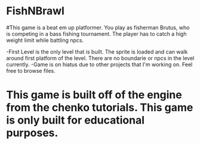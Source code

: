 # FishNBrawl


#This game is a beat em up platformer.  You play as fisherman Brutus, who is competing in a bass fishing tournament.  The player has to catch a high weight limit while 
 battling npcs.
 
  -First Level is the only level that is built.  The sprite is loaded and can walk around first platform of the level.  There are no boundarie or npcs in the level currently.
  -Game is on hiatus due to other projects that I'm working on.  Feel free to browse files.
  
# This game is built off of the engine from the chenko tutorials.  This game is only built for educational purposes.
